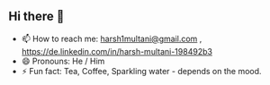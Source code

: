## Hi there 👋



- 📫 How to reach me: harsh1multani@gmail.com , https://de.linkedin.com/in/harsh-multani-198492b3
- 😄 Pronouns: He / Him
- ⚡ Fun fact: Tea, Coffee, Sparkling water - depends on the mood.

